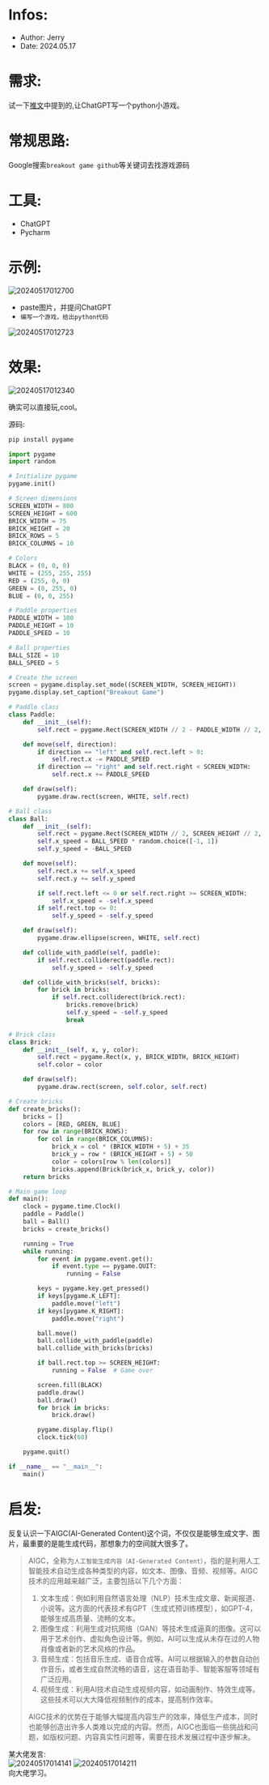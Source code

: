 # Infos:

- Author: Jerry
- Date: 2024.05.17

# 需求:

试一下[推文](https://twitter.com/FinanceYF5/status/1791012969608048852)中提到的,让ChatGPT写一个python小游戏。

# 常规思路:

Google搜索`breakout game github`等关键词去找游戏源码

# 工具:

- ChatGPT
- Pycharm

# 示例:

![20240517012700](https://raw.githubusercontent.com/jerrychan807/imggg/master/image/20240517012700.png)

- paste图片，并提问ChatGPT
- `编写一个游戏，给出python代码`

![20240517012723](https://raw.githubusercontent.com/jerrychan807/imggg/master/image/20240517012723.png)


# 效果:

![20240517012340](https://raw.githubusercontent.com/jerrychan807/imggg/master/image/20240517012340.png)

确实可以直接玩,cool。

源码:

```sh
pip install pygame
```

```py
import pygame
import random

# Initialize pygame
pygame.init()

# Screen dimensions
SCREEN_WIDTH = 800
SCREEN_HEIGHT = 600
BRICK_WIDTH = 75
BRICK_HEIGHT = 20
BRICK_ROWS = 5
BRICK_COLUMNS = 10

# Colors
BLACK = (0, 0, 0)
WHITE = (255, 255, 255)
RED = (255, 0, 0)
GREEN = (0, 255, 0)
BLUE = (0, 0, 255)

# Paddle properties
PADDLE_WIDTH = 100
PADDLE_HEIGHT = 10
PADDLE_SPEED = 10

# Ball properties
BALL_SIZE = 10
BALL_SPEED = 5

# Create the screen
screen = pygame.display.set_mode((SCREEN_WIDTH, SCREEN_HEIGHT))
pygame.display.set_caption("Breakout Game")

# Paddle class
class Paddle:
    def __init__(self):
        self.rect = pygame.Rect(SCREEN_WIDTH // 2 - PADDLE_WIDTH // 2, SCREEN_HEIGHT - 30, PADDLE_WIDTH, PADDLE_HEIGHT)

    def move(self, direction):
        if direction == "left" and self.rect.left > 0:
            self.rect.x -= PADDLE_SPEED
        if direction == "right" and self.rect.right < SCREEN_WIDTH:
            self.rect.x += PADDLE_SPEED

    def draw(self):
        pygame.draw.rect(screen, WHITE, self.rect)

# Ball class
class Ball:
    def __init__(self):
        self.rect = pygame.Rect(SCREEN_WIDTH // 2, SCREEN_HEIGHT // 2, BALL_SIZE, BALL_SIZE)
        self.x_speed = BALL_SPEED * random.choice([-1, 1])
        self.y_speed = -BALL_SPEED

    def move(self):
        self.rect.x += self.x_speed
        self.rect.y += self.y_speed

        if self.rect.left <= 0 or self.rect.right >= SCREEN_WIDTH:
            self.x_speed = -self.x_speed
        if self.rect.top <= 0:
            self.y_speed = -self.y_speed

    def draw(self):
        pygame.draw.ellipse(screen, WHITE, self.rect)

    def collide_with_paddle(self, paddle):
        if self.rect.colliderect(paddle.rect):
            self.y_speed = -self.y_speed

    def collide_with_bricks(self, bricks):
        for brick in bricks:
            if self.rect.colliderect(brick.rect):
                bricks.remove(brick)
                self.y_speed = -self.y_speed
                break

# Brick class
class Brick:
    def __init__(self, x, y, color):
        self.rect = pygame.Rect(x, y, BRICK_WIDTH, BRICK_HEIGHT)
        self.color = color

    def draw(self):
        pygame.draw.rect(screen, self.color, self.rect)

# Create bricks
def create_bricks():
    bricks = []
    colors = [RED, GREEN, BLUE]
    for row in range(BRICK_ROWS):
        for col in range(BRICK_COLUMNS):
            brick_x = col * (BRICK_WIDTH + 5) + 35
            brick_y = row * (BRICK_HEIGHT + 5) + 50
            color = colors[row % len(colors)]
            bricks.append(Brick(brick_x, brick_y, color))
    return bricks

# Main game loop
def main():
    clock = pygame.time.Clock()
    paddle = Paddle()
    ball = Ball()
    bricks = create_bricks()

    running = True
    while running:
        for event in pygame.event.get():
            if event.type == pygame.QUIT:
                running = False

        keys = pygame.key.get_pressed()
        if keys[pygame.K_LEFT]:
            paddle.move("left")
        if keys[pygame.K_RIGHT]:
            paddle.move("right")

        ball.move()
        ball.collide_with_paddle(paddle)
        ball.collide_with_bricks(bricks)

        if ball.rect.top >= SCREEN_HEIGHT:
            running = False  # Game over

        screen.fill(BLACK)
        paddle.draw()
        ball.draw()
        for brick in bricks:
            brick.draw()

        pygame.display.flip()
        clock.tick(60)

    pygame.quit()

if __name__ == "__main__":
    main()
```

# 启发:

反复认识一下AIGC(AI-Generated Content)这个词，不仅仅是能够生成文字、图片，最重要的是能生成代码，那想象力的空间就大很多了。

> AIGC，全称为`人工智能生成内容（AI-Generated Content）`，指的是利用人工智能技术自动生成各种类型的内容，如文本、图像、音频、视频等。AIGC技术的应用越来越广泛，主要包括以下几个方面：
> 
> 1. 文本生成：例如利用自然语言处理（NLP）技术生成文章、新闻报道、小说等。这方面的代表技术有GPT（生成式预训练模型），如GPT-4，能够生成高质量、流畅的文本。
> 2. 图像生成：利用生成对抗网络（GAN）等技术生成逼真的图像。这可以用于艺术创作、虚拟角色设计等。例如，AI可以生成从未存在过的人物肖像或者新的艺术风格的作品。
> 3. 音频生成：包括音乐生成、语音合成等。AI可以根据输入的参数自动创作音乐，或者生成自然流畅的语音，这在语音助手、智能客服等领域有广泛应用。
> 4. 视频生成：利用AI技术自动生成视频内容，如动画制作、特效生成等。这些技术可以大大降低视频制作的成本，提高制作效率。
> 
> AIGC技术的优势在于能够大幅提高内容生产的效率，降低生产成本，同时也能够创造出许多人类难以完成的内容。然而，AIGC也面临一些挑战和问题，如版权问题、内容真实性问题等，需要在技术发展过程中逐步解决。

某大佬发言:      
![20240517014141](https://raw.githubusercontent.com/jerrychan807/imggg/master/image/20240517014141.png)
![20240517014211](https://raw.githubusercontent.com/jerrychan807/imggg/master/image/20240517014211.png)      
向大佬学习。